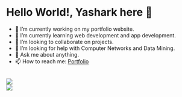 #  Hello World!, Yashark here 👋

- 🔭 I’m currently working on my portfolio website.
- 🌱 I’m currently learning web development and app development.
- 👯 I’m looking to collaborate on projects.
- 🤔 I’m looking for help with Computer Networks and Data Mining.
- 💬 Ask me about anything.
- 📫 How to reach me: [Portfolio](https://yasharkawasthi.github.io/)
<br>
<a href="https://github.com/anuraghazra/github-readme-stats">
  <img align="center" src="https://github-readme-stats.vercel.app/api?username=yasharkawasthi&include_all_commits=true&count_private=true&show_icons=true&theme=dracula" />
</a>
<br>
<a href="https://github.com/anuraghazra/convoychat">
  <img align="center" src="https://github-readme-stats.vercel.app/api/top-langs/?username=yasharkawasthi&layout=compact&card_width=444" />
</a>
